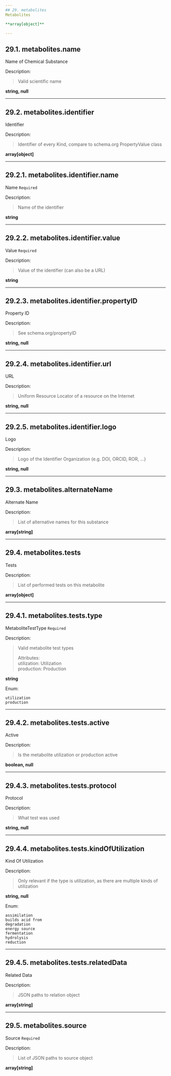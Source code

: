 ```yaml
---
## 29. metabolites
Metabolites  

**array[object]**

---
```

## 29.1. metabolites.name
Name of Chemical Substance  

Description:
> Valid scientific name  

**string, null**

---
## 29.2. metabolites.identifier
Identifier  

Description:
> Identifier of every Kind, compare to schema.org PropertyValue class  

**array[object]**

---
## 29.2.1. metabolites.identifier.name
Name  `Required`

Description:
> Name of the identifier  

**string**

---
## 29.2.2. metabolites.identifier.value
Value  `Required`

Description:
> Value of the identifier (can also be a URL)  

**string**

---
## 29.2.3. metabolites.identifier.propertyID
Property ID  

Description:
> See schema.org/propertyID  

**string, null**

---
## 29.2.4. metabolites.identifier.url
URL  

Description:
> Uniform Resource Locator of a resource on the Internet  

**string, null**

---
## 29.2.5. metabolites.identifier.logo
Logo  

Description:
> Logo of the Identifier Organization (e.g. DOI, ORCID, ROR, ...)  

**string, null**

---
## 29.3. metabolites.alternateName
Alternate Name  

Description:
> List of alternative names for this substance  

**array[string]**

---
## 29.4. metabolites.tests
Tests  

Description:
> List of performed tests on this metabolite  

**array[object]**

---
## 29.4.1. metabolites.tests.type
MetaboliteTestType  `Required`

Description:
> Valid metabolite test types  
>
> Attributes:  
>     utilization: Utilization  
>     production: Production  

**string**

Enum:

	utilization
	production

---
## 29.4.2. metabolites.tests.active
Active  

Description:
> Is the metabolite utilization or production active  

**boolean, null**

---
## 29.4.3. metabolites.tests.protocol
Protocol  

Description:
> What test was used  

**string, null**

---
## 29.4.4. metabolites.tests.kindOfUtilization
Kind Of Utilization  

Description:
> Only relevant if the type is utilization, as there are multiple kinds of utilization  

**string, null**

Enum:

	assimilation
	builds acid from
	degradation
	energy source
	fermentation
	hydrolysis
	reduction

---
## 29.4.5. metabolites.tests.relatedData
Related Data  

Description:
> JSON paths to relation object  

**array[string]**

---
## 29.5. metabolites.source
Source  `Required`

Description:
> List of JSON paths to source object  

**array[string]**
